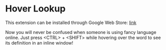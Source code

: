# Hover Lookup
This extension can be installed through Google Web Store: [link](https://chrome.google.com/webstore/detail/hover-lookup/ogjdcbnhgjgabidifpnpiidgbkhlpnof)

Now you will never be confused when someone is using fancy language online. Just press \<CTRL\> + \<SHIFT\> while hovering over the word to see its definition in an inline window!
